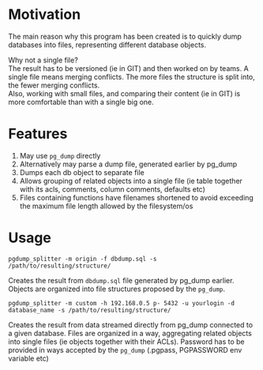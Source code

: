 # Motivation
The main reason why this program has been created is to quickly dump databases into files, representing different database objects.

Why not a single file? \
The result has to be versioned (ie in GIT) and then worked on by teams. A single file means merging conflicts. The more files the structure is split into, the fewer merging conflicts. \
Also, working with small files, and comparing their content (ie in GIT) is more comfortable than with a single big one.

# Features
1. May use `pg_dump` directly
2. Alternatively may parse a dump file, generated earlier by pg_dump
3. Dumps each db object to separate file
4. Allows grouping of related objects into a single file (ie table together with its acls, comments, column comments, defaults etc)
5. Files containing functions have filenames shortened to avoid exceeding the maximum file length allowed by the filesystem/os
   
# Usage

`pgdump_splitter -m origin -f dbdump.sql -s /path/to/resulting/structure/`

Creates the result from `dbdump.sql` file generated by pg_dump earlier. Objects are organized into file structures proposed by the `pg_dump`.

`pgdump_splitter -m custom -h 192.168.0.5 p- 5432 -u yourlogin -d database_name -s /path/to/resulting/structure/`

Creates the result from data streamed directly from pg_dump connected to a given database. Files are organized in a way, aggregating related objects into single files (ie objects together with their ACLs).
Password has to be provided in ways accepted by the `pg_dump` (.pgpass, PGPASSWORD env variable etc)
